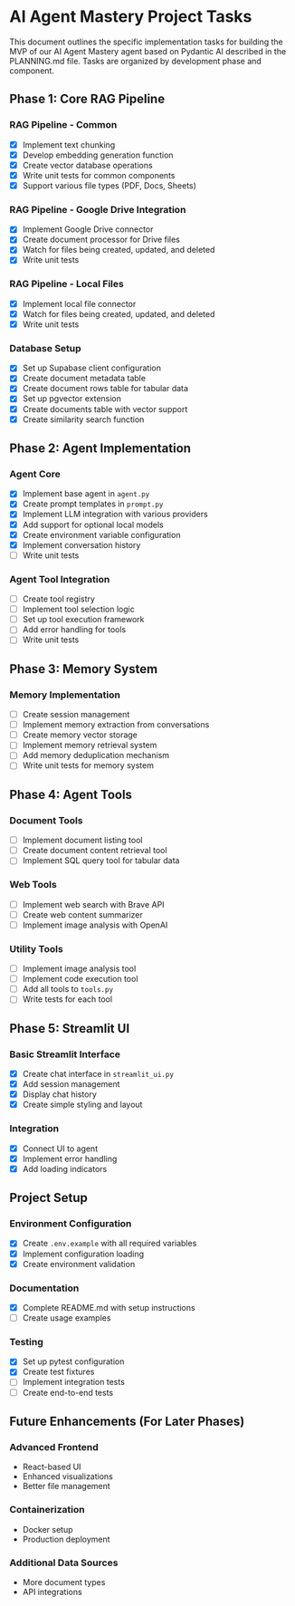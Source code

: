 # AI Agent Mastery Project Tasks

This document outlines the specific implementation tasks for building the MVP of our AI Agent Mastery agent based on Pydantic AI described in the PLANNING.md file. Tasks are organized by development phase and component.

## Phase 1: Core RAG Pipeline

### RAG Pipeline - Common
- [X] Implement text chunking
- [X] Develop embedding generation function
- [X] Create vector database operations
- [X] Write unit tests for common components
- [X] Support various file types (PDF, Docs, Sheets)

### RAG Pipeline - Google Drive Integration
- [X] Implement Google Drive connector
- [X] Create document processor for Drive files
- [X] Watch for files being created, updated, and deleted
- [X] Write unit tests

### RAG Pipeline - Local Files
- [X] Implement local file connector
- [X] Watch for files being created, updated, and deleted
- [X] Write unit tests

### Database Setup
- [X] Set up Supabase client configuration
- [X] Create document metadata table
- [X] Create document rows table for tabular data
- [X] Set up pgvector extension
- [X] Create documents table with vector support
- [X] Create similarity search function

## Phase 2: Agent Implementation

### Agent Core
- [X] Implement base agent in `agent.py`
- [X] Create prompt templates in `prompt.py`
- [X] Implement LLM integration with various providers
- [X] Add support for optional local models
- [X] Create environment variable configuration
- [X] Implement conversation history
- [ ] Write unit tests

### Agent Tool Integration
- [ ] Create tool registry
- [ ] Implement tool selection logic
- [ ] Set up tool execution framework
- [ ] Add error handling for tools
- [ ] Write unit tests

## Phase 3: Memory System

### Memory Implementation
- [ ] Create session management
- [ ] Implement memory extraction from conversations
- [ ] Create memory vector storage
- [ ] Implement memory retrieval system
- [ ] Add memory deduplication mechanism
- [ ] Write unit tests for memory system

## Phase 4: Agent Tools

### Document Tools
- [ ] Implement document listing tool
- [ ] Create document content retrieval tool
- [ ] Implement SQL query tool for tabular data

### Web Tools
- [ ] Implement web search with Brave API
- [ ] Create web content summarizer
- [ ] Implement image analysis with OpenAI

### Utility Tools
- [ ] Implement image analysis tool
- [ ] Implement code execution tool
- [ ] Add all tools to `tools.py`
- [ ] Write tests for each tool

## Phase 5: Streamlit UI

### Basic Streamlit Interface
- [X] Create chat interface in `streamlit_ui.py`
- [X] Add session management
- [X] Display chat history
- [X] Create simple styling and layout

### Integration
- [X] Connect UI to agent
- [X] Implement error handling
- [X] Add loading indicators

## Project Setup

### Environment Configuration
- [X] Create `.env.example` with all required variables
- [X] Implement configuration loading
- [X] Create environment validation

### Documentation
- [X] Complete README.md with setup instructions
- [ ] Create usage examples

### Testing
- [X] Set up pytest configuration
- [X] Create test fixtures
- [ ] Implement integration tests
- [ ] Create end-to-end tests

## Future Enhancements (For Later Phases)

### Advanced Frontend
- React-based UI
- Enhanced visualizations
- Better file management

### Containerization
- Docker setup
- Production deployment

### Additional Data Sources
- More document types
- API integrations
